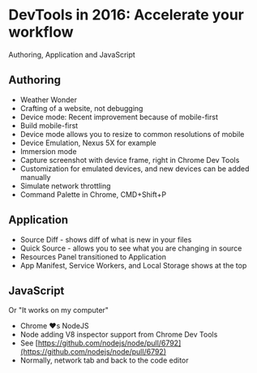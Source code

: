 # DevTools in 2016: Accelerate your workflow

Authoring, Application and JavaScript

## Authoring
- Weather Wonder
- Crafting of a website, not debugging
- Device mode: Recent improvement because of mobile-first
- Build mobile-first
- Device mode allows you to resize to common resolutions of mobile
- Device Emulation, Nexus 5X for example
- Immersion mode
- Capture screenshot with device frame, right in Chrome Dev Tools
- Customization for emulated devices, and new devices can be added manually
- Simulate network throttling
- Command Palette in Chrome, CMD+Shift+P

## Application
- Source Diff - shows diff of what is new in your files
- Quick Source - allows you to see what you are changing in source
- Resources Panel transitioned to Application
- App Manifest, Service Workers, and Local Storage shows at the top

## JavaScript
Or "It works on my computer"
- Chrome ❤️s NodeJS
- Node adding V8 inspector support from Chrome Dev Tools
- See [https://github.com/nodejs/node/pull/6792](https://github.com/nodejs/node/pull/6792)
- Normally, network tab and back to the code editor
